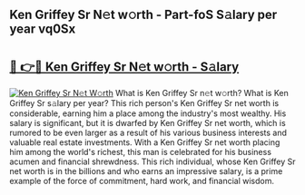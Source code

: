 ## Ken Griffey Sr N𝚎t w𝚘rth - Part-foS S𝚊lary per year vq0Sx

# <h2><a href="http://gc1v7h.nevu.top/?p=Ken+Griffey+Sr">🔗 👉🔴 Ken Griffey Sr N𝚎t w𝚘rth - S𝚊lary</a></h2>

[![Ken Griffey Sr N𝚎t W𝚘rth](https://i.imgur.com/Oavwk0R.jpeg)](http://gc1v7h.nevu.top/?p=Ken+Griffey+Sr)
What is Ken Griffey Sr n𝚎t w𝚘rth? What is Ken Griffey Sr s𝚊lary per year?
This rich person's Ken Griffey Sr net worth is considerable, earning him a place among the industry's most wealthy. His salary is significant, but it is dwarfed by Ken Griffey Sr net worth, which is rumored to be even larger as a result of his various business interests and valuable real estate investments. With a Ken Griffey Sr net worth placing him among the world's richest, this man is celebrated for his business acumen and financial shrewdness. This rich individual, whose Ken Griffey Sr net worth is in the billions and who earns an impressive salary, is a prime example of the force of commitment, hard work, and financial wisdom.

